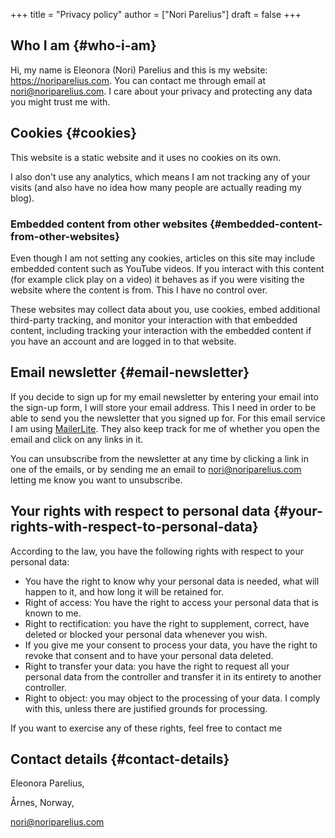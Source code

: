 +++
title = "Privacy policy"
author = ["Nori Parelius"]
draft = false
+++

## Who I am {#who-i-am}

Hi, my name is Eleonora (Nori) Parelius and this is my website: <https://noriparelius.com>. You can contact me through email at nori@noriparelius.com. I care about your privacy and protecting any data you might trust me with.


## Cookies {#cookies}

This website is a static website and it uses no cookies on its own.

I also don't use any analytics, which means I am not tracking any of your visits (and also have no idea how many people are actually reading my blog).


### Embedded content from other websites {#embedded-content-from-other-websites}

Even though I am not setting any cookies, articles on this site may include embedded content such as YouTube videos. If you interact with this content (for example click play on a video) it behaves as if you were visiting the website where the content is from. This I have no control over.

These websites may collect data about you, use cookies, embed additional third-party tracking, and monitor your interaction with that embedded content, including tracking your interaction with the embedded content if you have an account and are logged in to that website.


## Email newsletter {#email-newsletter}

If you decide to sign up for my email newsletter by entering your email into the sign-up form, I will store your email address. This I need in order to be able to send you the newsletter that you signed up for. For this email service I am using [MailerLite](https://www.mailerlite.com). They also keep track for me of whether you open the email and click on any links in it.

You can unsubscribe from the newsletter at any time by clicking a link in one of the emails, or by sending me an email to nori@noriparelius.com letting me know you want to unsubscribe.


## Your rights with respect to personal data {#your-rights-with-respect-to-personal-data}

According to the law, you have the following rights with respect to your personal data:

-   You have the right to know why your personal data is needed, what will happen to it, and how long it will be retained for.
-   Right of access: You have the right to access your personal data that is known to me.
-   Right to rectification: you have the right to supplement, correct, have deleted or blocked your personal data whenever you wish.
-   If you give me your consent to process your data, you have the right to revoke that consent and to have your personal data deleted.
-   Right to transfer your data: you have the right to request all your personal data from the controller and transfer it in its entirety to another controller.
-   Right to object: you may object to the processing of your data. I comply with this, unless there are justified grounds for processing.

If you want to exercise any of these rights, feel free to contact me


## Contact details {#contact-details}

Eleonora Parelius,

Årnes, Norway,

nori@noriparelius.com

